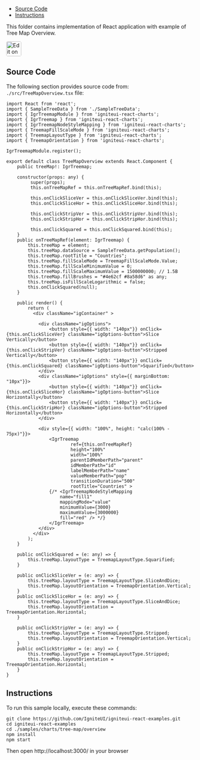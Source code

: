 <!-- NOTE: do not change this file because it will be auto re-generated from template file: -->
<!-- https://github.com/IgniteUI/igniteui-react-examples/tree/master/templates/sample/ReadMe.md -->

<!-- ## Table of Contents -->
<!-- - [Sample Preview](#Sample-Preview) -->
- [Source Code](#Source-Code)
- [Instructions](#Instructions)

This folder contains implementation of React application with example of Tree Map Overview.
<!-- in the Tree Map component -->
<!-- [Tree Map](https://infragistics.com/Reactsite/components/tree-map.html) -->

<html lang="en" xmlns="http://www.w3.org/1999/xhtml">
    <body>
        <a target="_blank" href="https://codesandbox.io/s/github/IgniteUI/igniteui-react-examples/tree/master/samples/charts/tree-map/overview?fontsize=14&hidenavigation=1&theme=dark&view=preview&file=/src/TreeMapOverview.tsx" rel="noopener noreferrer">
            <img height="40px" style="border-radius: 0.25rem" alt="Edit on CodeSandbox" src="https://static.infragistics.com/xplatform/images/sandbox/code.png"/>
        </a>
        <!-- <a target="_blank"
href="https://codesandbox.io/s/github/IgniteUI/igniteui-react-examples/tree/master/samples/maps/geo-map/binding-csv-points?fontsize=14&hidenavigation=1&theme=dark&view=preview">
            <img alt="Edit Sample" src="https://codesandbox.io/static/img/play-codesandbox.svg"/>
        </a> -->
        <!-- <a target="_blank" style="margin-left: 0.5rem"
href="https://codesandbox.io/embed/github/IgniteUI/igniteui-react-examples/tree/master/samples/charts/tree-map/overview?fontsize=14&hidenavigation=1&theme=dark&view=preview&file=/src/TreeMapOverview.tsx">
            <img height="40px" style="border-radius: 5px" alt="View on CodeSandbox" src="https://static.infragistics.com/xplatform/images/sandbox/view.png"/>
        </a> -->
        <!-- <a target="_blank"
href="https://codesandbox.io/embed/github/IgniteUI/igniteui-react-examples/tree/master/samples/maps/geo-map/binding-csv-points?fontsize=14&hidenavigation=1&theme=dark&view=preview">
            <img alt="View on CodeSandbox" src="https://static.infragistics.com/xplatform/images/sandbox/view.png"/>
        </a>
https://codesandbox.io/embed/react-treemap-overview-rtb45
https://codesandbox.io/static/img/play-codesandbox.svg
https://codesandbox.io/embed/react-treemap-overview-rtb45?view=browser -->
    </body>
</html>

<!-- ## Sample Preview -->

<!-- <iframe
  src="https://codesandbox.io/embed/github/IgniteUI/igniteui-react-examples/tree/master/samples/charts/tree-map/overview?fontsize=14&hidenavigation=1&theme=dark&view=preview&file=/src/TreeMapOverview.tsx"
  style="width:100%; height:400px; border:0; border-radius: 4px; overflow:hidden;"
  allow="accelerometer; ambient-light-sensor; camera; encrypted-media; geolocation; gyroscope; hid; microphone; midi; payment; usb; vr"
  sandbox="allow-forms allow-modals allow-popups allow-presentation allow-same-origin allow-scripts"
></iframe> -->

## Source Code

The following section provides source code from:
`./src/TreeMapOverview.tsx` file:

```tsx
import React from 'react';
import { SampleTreeData } from './SampleTreeData';
import { IgrTreemapModule } from 'igniteui-react-charts';
import { IgrTreemap } from 'igniteui-react-charts';
import { IgrTreemapNodeStyleMapping } from 'igniteui-react-charts';
import { TreemapFillScaleMode } from 'igniteui-react-charts';
import { TreemapLayoutType } from 'igniteui-react-charts';
import { TreemapOrientation } from 'igniteui-react-charts';

IgrTreemapModule.register();

export default class TreeMapOverview extends React.Component {
    public treeMap!: IgrTreemap;

    constructor(props: any) {
         super(props);
         this.onTreeMapRef = this.onTreeMapRef.bind(this);

         this.onClickSliceVer = this.onClickSliceVer.bind(this);
         this.onClickSliceHor = this.onClickSliceHor.bind(this);

         this.onClickStripVer = this.onClickStripVer.bind(this);
         this.onClickStripHor = this.onClickStripHor.bind(this);

         this.onClickSquared = this.onClickSquared.bind(this);
    }
    public onTreeMapRef(element: IgrTreemap) {
        this.treeMap = element;
        this.treeMap.dataSource = SampleTreeData.getPopulation();
        this.treeMap.rootTitle = "Countries";
        this.treeMap.fillScaleMode = TreemapFillScaleMode.Value;
        this.treeMap.fillScaleMinimumValue = 0;
        this.treeMap.fillScaleMaximumValue = 1500000000; // 1.5B
        this.treeMap.fillBrushes = "#4e62cf #8a58d6" as any;
        this.treeMap.isFillScaleLogarithmic = false;
        this.onClickSquared(null);
    }

    public render() {
        return (
          <div className="igContainer" >

            <div className="igOptions">
                <button style={{ width: "140px"}} onClick={this.onClickSliceVer} className="igOptions-button">Slice Vertically</button>
                <button style={{ width: "140px"}} onClick={this.onClickStripVer} className="igOptions-button">Stripped Vertically</button>
                <button style={{ width: "140px"}} onClick={this.onClickSquared} className="igOptions-button">Squarified</button>
            </div>
            <div className="igOptions" style={{ marginBottom: "10px"}}>
                <button style={{ width: "140px"}} onClick={this.onClickSliceHor} className="igOptions-button">Slice Horizontally</button>
                <button style={{ width: "140px"}} onClick={this.onClickStripHor} className="igOptions-button">Stripped Horizontally</button>
            </div>

            <div style={{ width: "100%", height: "calc(100% - 75px)"}}>
                <IgrTreemap
                        ref={this.onTreeMapRef}
                        height="100%"
                        width="100%"
                        parentIdMemberPath="parent"
                        idMemberPath="id"
                        labelMemberPath="name"
                        valueMemberPath="pop"
                        transitionDuration="500"
                        rootTitle="Countries" >
                {/* <IgrTreemapNodeStyleMapping
                    name="fill1"
                    mappingMode="value"
                    minimumValue={3000}
                    maximumValue={3000000}
                    fill="red" /> */}
                </IgrTreemap>
            </div>
          </div>
        );
    }

    public onClickSquared = (e: any) => {
        this.treeMap.layoutType = TreemapLayoutType.Squarified;
    }

    public onClickSliceVer = (e: any) => {
        this.treeMap.layoutType = TreemapLayoutType.SliceAndDice;
        this.treeMap.layoutOrientation = TreemapOrientation.Vertical;
    }
    public onClickSliceHor = (e: any) => {
        this.treeMap.layoutType = TreemapLayoutType.SliceAndDice;
        this.treeMap.layoutOrientation = TreemapOrientation.Horizontal;
    }

    public onClickStripVer = (e: any) => {
        this.treeMap.layoutType = TreemapLayoutType.Stripped;
        this.treeMap.layoutOrientation = TreemapOrientation.Vertical;
    }
    public onClickStripHor = (e: any) => {
        this.treeMap.layoutType = TreemapLayoutType.Stripped;
        this.treeMap.layoutOrientation = TreemapOrientation.Horizontal;
    }
}

```

## Instructions
To run this sample locally, execute these commands:

```
git clone https://github.com/IgniteUI/igniteui-react-examples.git
cd igniteui-react-examples
cd ./samples/charts/tree-map/overview
npm install
npm start

```

Then open http://localhost:3000/ in your browser

